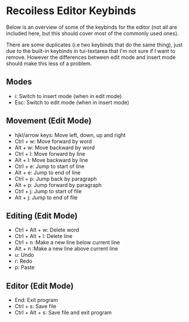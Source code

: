 # Recoiless Editor Keybinds
Below is an overview of some of the keybinds for the editor (not all are included here, but this should cover most of the commonly used ones).

There are some duplicates (i.e two keybinds that do the same thing), just due to the built-in keybinds in tui-textarea that I'm not sure if I want to remove. However the differences between edit mode and insert mode should make this less of a problem.

## Modes
- i: Switch to insert mode (when in edit mode)
- Esc: Switch to edit mode (when in insert mode)

## Movement (Edit Mode)
- hjkl/arrow keys: Move left, down, up and right
- Ctrl + w: Move forward by word
- Alt + w: Move backward by word
- Ctrl + l: Move forward by line
- Alt + l: Move backward by line
- Ctrl + e: Jump to start of line
- Alt + e: Jump to end of line
- Ctrl + p: Jump back by paragraph
- Alt + p: Jump forward by paragraph
- Ctrl + j: Jump to start of file
- Alt + j: Jump to end of file

## Editing (Edit Mode)
- Ctrl + Alt + w: Delete word
- Ctrl + Alt + l: Delete line
- Ctrl + n :Make a new line below current line
- Alt + n :Make a new line above current line
- u: Undo
- r: Redo
- p: Paste

## Editor (Edit Mode)
- End: Exit program
- Ctrl + s: Save file
- Ctrl + Alt + s: Save file and exit program